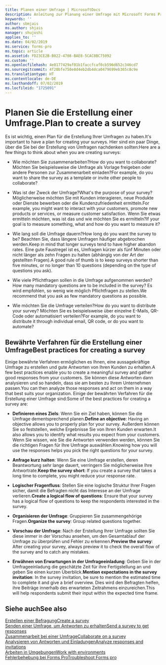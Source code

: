 ```yaml
---
title: Planen einer Umfrage | MicrosoftDocs
description: Anleitung zur Planung einer Umfrage mit Microsoft Forms Pro.
keywords: ''
author: sbmjais
ms.author: shjais
manager: shujoshi
applies_to: ''
ms.date: 04/02/2019
ms.service: forms-pro
ms.topic: article
ms.assetid: FD23CE2B-B022-4708-BAE8-5CAC8BC75092
ms.custom: ''
ms.openlocfilehash: 4e8177429af01b1faccfcaf0cb596d652c346cd7
ms.sourcegitcommit: 4f20bfe750e8d4eb2db4dca0479699eb365c8c9e
ms.translationtype: HT
ms.contentlocale: de-DE
ms.lasthandoff: 07/02/2019
ms.locfileid: "1725091"
---
```

# <a name="plan-to-create-a-survey"></a><span data-ttu-id="dd4cb-103">Planen Sie die Erstellung einer Umfrage.</span><span class="sxs-lookup"><span data-stu-id="dd4cb-103">Plan to create a survey</span></span>



<span data-ttu-id="dd4cb-104">Es ist wichtig, einen Plan für die Erstellung Ihrer Umfragen zu haben.</span><span class="sxs-lookup"><span data-stu-id="dd4cb-104">It's important to have a plan for creating your surveys.</span></span> <span data-ttu-id="dd4cb-105">Hier sind ein paar Dinge, über die Sie bei der Erstellung von Umfragen nachdenken sollten:</span><span class="sxs-lookup"><span data-stu-id="dd4cb-105">Here are a few things to think about when you are creating surveys:</span></span>

-   <span data-ttu-id="dd4cb-106">Wie möchten Sie zusammenarbeiten?</span><span class="sxs-lookup"><span data-stu-id="dd4cb-106">How do you want to collaborate?</span></span> <span data-ttu-id="dd4cb-107">Möchten Sie beispielsweise die Umfrage als Vorlage freigeben oder andere Personen zur Zusammenarbeit einladen?</span><span class="sxs-lookup"><span data-stu-id="dd4cb-107">For example, do you want to share the survey as a template or invite other people to collaborate?</span></span>

-   <span data-ttu-id="dd4cb-108">Was ist der Zweck der Umfrage?</span><span class="sxs-lookup"><span data-stu-id="dd4cb-108">What's the purpose of your survey?</span></span> <span data-ttu-id="dd4cb-109">Möglicherweise möchten Sie mit Kunden interagieren, neue Produkte oder Dienste bewerben oder die Kundenzufriedenheit ermitteln.</span><span class="sxs-lookup"><span data-stu-id="dd4cb-109">For example, you might want to interact with your customers, promote new products or services, or measure customer satisfaction.</span></span> <span data-ttu-id="dd4cb-110">Wenn Sie etwas ermitteln möchten, was ist das und wie möchten Sie es ermitteln?</span><span class="sxs-lookup"><span data-stu-id="dd4cb-110">If your goal is to measure something, what and how do you want to measure it?</span></span>

-   <span data-ttu-id="dd4cb-111">Wie lang soll die Umfrage dauern?</span><span class="sxs-lookup"><span data-stu-id="dd4cb-111">How long do you want the survey to be?</span></span> <span data-ttu-id="dd4cb-112">Beachten Sie, dass längere Umfragen häufiger abgebrochen werden.</span><span class="sxs-lookup"><span data-stu-id="dd4cb-112">Keep in mind that longer surveys tend to have higher abandon rates.</span></span> <span data-ttu-id="dd4cb-113">Eine gute Faustregel ist es, Umfragen kürzer als fünf Minuten oder nicht länger als zehn Fragen zu halten (abhängig von der Art der gestellten Fragen).</span><span class="sxs-lookup"><span data-stu-id="dd4cb-113">A good rule of thumb is to keep surveys shorter than five minutes, or no longer than 10 questions (depending on the type of questions you ask).</span></span>

-   <span data-ttu-id="dd4cb-114">Wie viele Pflichtfragen sollen in die Umfrage aufgenommen werden?</span><span class="sxs-lookup"><span data-stu-id="dd4cb-114">How many mandatory questions are to be included in the survey?</span></span> <span data-ttu-id="dd4cb-115">Es wird empfohlen, so wenig wie möglich Pflichtfragen zu stellen.</span><span class="sxs-lookup"><span data-stu-id="dd4cb-115">We recommend that you ask as few mandatory questions as possible.</span></span>

-   <span data-ttu-id="dd4cb-116">Wie möchten Sie die Umfrage verteilen?</span><span class="sxs-lookup"><span data-stu-id="dd4cb-116">How do you want to distribute your survey?</span></span> <span data-ttu-id="dd4cb-117">Möchten Sie es beispielsweise über einzelne E-Mails, QR-Code oder automatisiert verteilen?</span><span class="sxs-lookup"><span data-stu-id="dd4cb-117">For example, do you want to distribute it through individual email, QR code, or do you want to automate?</span></span>

## <a name="best-practices-for-creating-a-survey"></a><span data-ttu-id="dd4cb-118">Bewährte Verfahren für die Erstellung einer Umfrage</span><span class="sxs-lookup"><span data-stu-id="dd4cb-118">Best practices for creating a survey</span></span>

<span data-ttu-id="dd4cb-119">Einige bewährte Verfahren ermöglichen es Ihnen, eine aussagekräftige Umfrage zu erstellen und gute Antworten von Ihren Kunden zu erhalten.</span><span class="sxs-lookup"><span data-stu-id="dd4cb-119">A few best practices enable you to create a meaningful survey and gather good responses from your customers.</span></span> <span data-ttu-id="dd4cb-120">Sie können diese Antworten dann analysieren und so handeln, dass sie am besten zu Ihrem Unternehmen passen.</span><span class="sxs-lookup"><span data-stu-id="dd4cb-120">You can then analyze those responses and act on them in a way that best suits your organization.</span></span> <span data-ttu-id="dd4cb-121">Einige der bewährten Verfahren für die Erstellung einer Umfrage sind:</span><span class="sxs-lookup"><span data-stu-id="dd4cb-121">Some of the best practices for creating a survey are:</span></span>

- <span data-ttu-id="dd4cb-122">**Definieren eines Ziels**: Wenn Sie ein Ziel haben, können Sie die Umfrage dementsprechend planen.</span><span class="sxs-lookup"><span data-stu-id="dd4cb-122">**Define an objective**: Having an objective allows you to properly plan for your survey.</span></span> <span data-ttu-id="dd4cb-123">Außerdem können Sie so feststellen, welche Ergebnisse Sie von Ihren Kunden erwarten.</span><span class="sxs-lookup"><span data-stu-id="dd4cb-123">It also allows you to identify what results you expect from your customers.</span></span> <span data-ttu-id="dd4cb-124">Wenn Sie wissen, wie Sie die Antworten verwenden werden, können Sie die richtigen Fragen für Ihre Umfrage auswählen.</span><span class="sxs-lookup"><span data-stu-id="dd4cb-124">Knowing how you will use the responses helps you pick the right questions for your survey.</span></span>

- <span data-ttu-id="dd4cb-125">**Anfrage kurz halten**: Wenn Sie eine Umfrage erstellen, deren Beantwortung sehr lange dauert, verringern Sie möglicherweise Ihre Antwortrate.</span><span class="sxs-lookup"><span data-stu-id="dd4cb-125">**Keep the survey short**: If you create a survey that takes a long time to complete, you might reduce your response rate.</span></span>

- <span data-ttu-id="dd4cb-126">**Logischer Fragenfluss**: Stellen Sie eine logische Struktur Ihrer Fragen sicher, damit die Befragten nicht das Interesse an der Umfrage verlieren.</span><span class="sxs-lookup"><span data-stu-id="dd4cb-126">**Create a logical flow of questions**: Ensure that your survey has a logical flow of questions to keep the respondents interested in the survey.</span></span>

- <span data-ttu-id="dd4cb-127">**Organisieren der Umfrage**: Gruppieren Sie zusammengehörige Fragen.</span><span class="sxs-lookup"><span data-stu-id="dd4cb-127">**Organize the survey**: Group related questions together.</span></span>

- <span data-ttu-id="dd4cb-128">**Vorschau der Umfrage**: Nach der Erstellung Ihrer Umfrage sollten Sie diese immer in der Vorschau ansehen, um den Gesamtablauf der Umfrage zu überprüfen und Fehler zu erkennen.</span><span class="sxs-lookup"><span data-stu-id="dd4cb-128">**Preview the survey**: After creating your survey, always preview it to check the overall flow of the survey and to catch any mistakes.</span></span>

- <span data-ttu-id="dd4cb-129">**Erwähnen von Erwartungen in der Umfrageeinladung**: Geben Sie in der Umfrageeinladung die geschätzte Zeit für ihre Fertigstellung an und geben Sie einen kurzen Überblick.</span><span class="sxs-lookup"><span data-stu-id="dd4cb-129">**Mention expectations in the survey invitation**: In the survey invitation, be sure to mention the estimated time to complete it and give a brief overview.</span></span> <span data-ttu-id="dd4cb-130">Dies wird den Befragten helfen, ihre Beiträge innerhalb des erwarteten Zeitrahmens einzureichen.</span><span class="sxs-lookup"><span data-stu-id="dd4cb-130">This will help respondents submit their input within the expected time frame.</span></span>

## <a name="see-also"></a><span data-ttu-id="dd4cb-131">Siehe auch</span><span class="sxs-lookup"><span data-stu-id="dd4cb-131">See also</span></span>

[<span data-ttu-id="dd4cb-132">Erstellen einer Befragung</span><span class="sxs-lookup"><span data-stu-id="dd4cb-132">Create a survey</span></span>](create-survey.md)<br>
[<span data-ttu-id="dd4cb-133">Senden einer Umfrage, um Antworten zu erhalten</span><span class="sxs-lookup"><span data-stu-id="dd4cb-133">Send a survey to get responses</span></span>](send-survey.md) <br>
[<span data-ttu-id="dd4cb-134">Zusammenarbeit bei einer Umfrage</span><span class="sxs-lookup"><span data-stu-id="dd4cb-134">Collaborate on a survey</span></span>](collaborate-survey.md) <br>
[<span data-ttu-id="dd4cb-135">Analysieren von Antworten und Einladungen</span><span class="sxs-lookup"><span data-stu-id="dd4cb-135">Analyze responses and invitations</span></span>](analyze-responses-invites.md) <br>
[<span data-ttu-id="dd4cb-136">Arbeiten in Umgebungen</span><span class="sxs-lookup"><span data-stu-id="dd4cb-136">Work with environments</span></span>](choose-environment.md)<br>
[<span data-ttu-id="dd4cb-137">Fehlerbehebung bei Forms Pro</span><span class="sxs-lookup"><span data-stu-id="dd4cb-137">Troubleshoot Forms pro</span></span>](troubleshoot.md)
